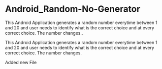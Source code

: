 # Android_Random-No-Generator

This Android Application generates a random number everytime between 1 and 20 and user needs to identify what is the correct choice and at every correct choice. The number changes..

This Android Application generates a random number everytime between 1 and 20 and user needs to identify what is the correct choice and at every correct choice. The number changes.

Added new File




